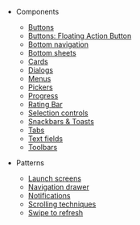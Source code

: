 - Components
  - [Buttons](/components/buttons)
  - [Buttons: Floating Action Button](/components/fab)
  - [Bottom navigation](/components/bottom-navigation)
  - [Bottom sheets](/components/bottom-sheets)
  - [Cards](/components/cards)
  - [Dialogs]()
  - [Menus](/components/menus)
  - [Pickers](/components/pickers)
  - [Progress](/components/progress)
  - [Rating Bar](/components/rating-bar)
  - [Selection controls](/components/selection_controls)
  - [Snackbars & Toasts](/components/snackbars-and-toasts)
  - [Tabs]()
  - [Text fields](/components/text-fields)
  - [Toolbars](/components/toolbars)

- Patterns
  - [Launch screens](/patterns/launch-screen)
  - [Navigation drawer]()
  - [Notifications]()
  - [Scrolling techniques]()
  - [Swipe to refresh](/patterns/swipe-to-refresh)
